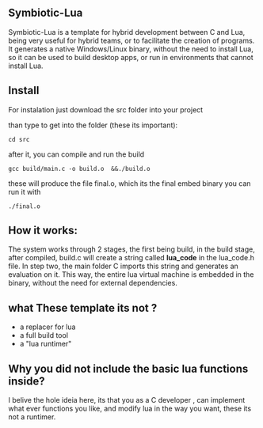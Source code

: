 
## Symbiotic-Lua

Symbiotic-Lua  is a template for hybrid development between C and Lua, being very useful for hybrid teams, or to facilitate the creation of programs. It generates a native Windows/Linux binary, without the need to install Lua, so it can be used to build desktop apps, or run in environments that cannot install Lua.
## Install 
For instalation  just download the src folder into your project

than type to get into the folder (these its important):
```shel
cd src 
```
after it, you can compile and run the build

```shel
gcc build/main.c -o build.o  &&./build.o
```

these will produce the file final.o, which its the final embed binary 
you can run it with 

```shel
./final.o
```


## How it works:
 The system works through 2 stages, the first being build, in the build stage, after compiled, build.c will create a string called **lua_code** in the lua_code.h file. In step two, the main folder C imports this string and generates an evaluation on it.
This way, the entire lua virtual machine is embedded in the binary, without the need for external dependencies.

## what These template its not ?
- a replacer for lua 
- a full build tool 
- a "lua runtimer" 

## Why you did not include the basic lua functions inside?
I belive the hole ideia here, its that you as a C developer , can implement what ever functions you like, and modify lua in the way you want, these its not a runtimer. 

